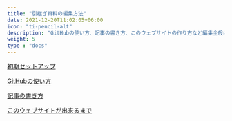 ```yaml
---
title: "引継ぎ資料の編集方法"
date: 2021-12-20T11:02:05+06:00
icon: "ti-pencil-alt"
description: "GitHubの使い方、記事の書き方、このウェブサイトの作り方など編集全般について"
weight: 5
type : "docs"
---
```


[初期セットアップ](setup)

[GitHubの使い方](github)

[記事の書き方](article)

[このウェブサイトが出来るまで](howtomake)